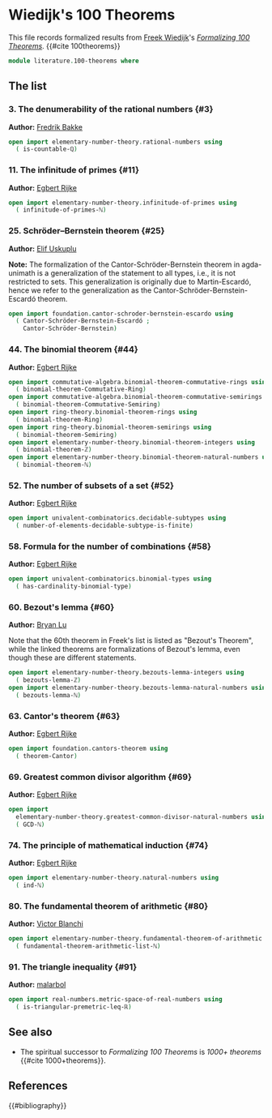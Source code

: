 # Wiedijk's 100 Theorems

This file records formalized results from
[Freek Wiedijk](http://www.cs.ru.nl/F.Wiedijk/)'s
[_Formalizing 100 Theorems_](https://www.cs.ru.nl/~freek/100/).
{{#cite 100theorems}}

```agda
module literature.100-theorems where
```

## The list

### 3. The denumerability of the rational numbers {#3}

**Author:** [Fredrik Bakke](https://www.ntnu.edu/employees/fredrik.bakke)

```agda
open import elementary-number-theory.rational-numbers using
  ( is-countable-ℚ)
```

### 11. The infinitude of primes {#11}

**Author:** [Egbert Rijke](https://egbertrijke.github.io)

```agda
open import elementary-number-theory.infinitude-of-primes using
  ( infinitude-of-primes-ℕ)
```

### 25. Schröder–Bernstein theorem {#25}

**Author:** [Elif Uskuplu](https://elifuskuplu.github.io)

**Note:** The formalization of the Cantor-Schröder-Bernstein theorem in
agda-unimath is a generalization of the statement to all types, i.e., it is not
restricted to sets. This generalization is originally due to Martin-Escardó,
hence we refer to the generalization as the Cantor-Schröder-Bernstein-Escardó
theorem.

```agda
open import foundation.cantor-schroder-bernstein-escardo using
  ( Cantor-Schröder-Bernstein-Escardó ;
    Cantor-Schröder-Bernstein)
```

### 44. The binomial theorem {#44}

**Author:** [Egbert Rijke](https://egbertrijke.github.io)

```agda
open import commutative-algebra.binomial-theorem-commutative-rings using
  ( binomial-theorem-Commutative-Ring)
open import commutative-algebra.binomial-theorem-commutative-semirings using
  ( binomial-theorem-Commutative-Semiring)
open import ring-theory.binomial-theorem-rings using
  ( binomial-theorem-Ring)
open import ring-theory.binomial-theorem-semirings using
  ( binomial-theorem-Semiring)
open import elementary-number-theory.binomial-theorem-integers using
  ( binomial-theorem-ℤ)
open import elementary-number-theory.binomial-theorem-natural-numbers using
  ( binomial-theorem-ℕ)
```

### 52. The number of subsets of a set {#52}

**Author:** [Egbert Rijke](https://egbertrijke.github.io)

```agda
open import univalent-combinatorics.decidable-subtypes using
  ( number-of-elements-decidable-subtype-is-finite)
```

### 58. Formula for the number of combinations {#58}

**Author:** [Egbert Rijke](https://egbertrijke.github.io)

```agda
open import univalent-combinatorics.binomial-types using
  ( has-cardinality-binomial-type)
```

### 60. Bezout's lemma {#60}

**Author:** [Bryan Lu](https://blu-bird.github.io)

Note that the 60th theorem in Freek's list is listed as "Bezout's Theorem",
while the linked theorems are formalizations of Bezout's lemma, even though
these are different statements.

```agda
open import elementary-number-theory.bezouts-lemma-integers using
  ( bezouts-lemma-ℤ)
open import elementary-number-theory.bezouts-lemma-natural-numbers using
  ( bezouts-lemma-ℕ)
```

### 63. Cantor's theorem {#63}

**Author:** [Egbert Rijke](https://egbertrijke.github.io)

```agda
open import foundation.cantors-theorem using
  ( theorem-Cantor)
```

### 69. Greatest common divisor algorithm {#69}

**Author:** [Egbert Rijke](https://egbertrijke.github.io)

```agda
open import
  elementary-number-theory.greatest-common-divisor-natural-numbers using
  ( GCD-ℕ)
```

### 74. The principle of mathematical induction {#74}

**Author:** [Egbert Rijke](https://egbertrijke.github.io)

```agda
open import elementary-number-theory.natural-numbers using
  ( ind-ℕ)
```

### 80. The fundamental theorem of arithmetic {#80}

**Author:** [Victor Blanchi](https://github.com/VictorBlanchi)

```agda
open import elementary-number-theory.fundamental-theorem-of-arithmetic using
  ( fundamental-theorem-arithmetic-list-ℕ)
```

### 91. The triangle inequality {#91}

**Author:** [malarbol](https://github.com/malarbol)

```agda
open import real-numbers.metric-space-of-real-numbers using
  ( is-triangular-premetric-leq-ℝ)
```

## See also

- The spiritual successor to _Formalizing 100 Theorems_ is _1000+ theorems_
  {{#cite 1000+theorems}}.

## References

{{#bibliography}}
